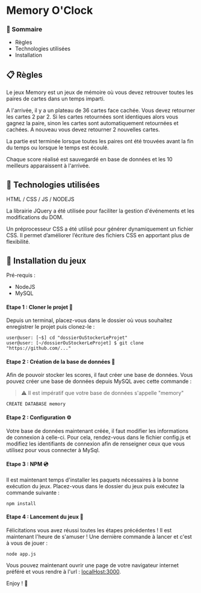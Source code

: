 # Memory O'Clock

### :bookmark: Sommaire

* Règles
* Technologies utilisées
* Installation


## :clipboard: Règles

Le jeux Memory est un jeux de mémoire où vous devez retrouver toutes les paires de cartes dans un temps imparti. 

A l'arrivée, il y a un plateau de 36 cartes face cachée. Vous devez retourner les cartes 2 par 2. Si les cartes retournées sont identiques alors vous gagnez la paire, sinon les cartes sont automatiquement retournées et cachées. A nouveau vous devez retourner 2 nouvelles cartes.

La partie est terminée lorsque toutes les paires ont été trouvées avant la fin du temps ou lorsque le temps est écoulé.

Chaque score réalisé est sauvegardé en base de données et les 10 meilleurs apparaissent à l'arrivée.

## :wrench: Technologies utilisées

HTML / CSS / JS / NODEJS

La librairie JQuery a été utilisée pour faciliter la gestion d'événements et les modifications du DOM.

Un préprocesseur CSS a été utilisé pour générer dynamiquement un fichier CSS. Il permet d’améliorer l’écriture des fichiers CSS en apportant plus de flexibilité.


## :floppy_disk: Installation du jeux

Pré-requis :

* NodeJS
* MySQL

#### Etape 1 : Cloner le projet :two_women_holding_hands:

Depuis un terminal, placez-vous dans le dossier où vous souhaitez enregistrer le projet puis clonez-le :

```
user@user: [~$] cd "dossierOuStockerLeProjet"
user@user: [~/dossierOuStockerLeProjet] $ git clone "https://github.com/..."
```

#### Etape 2 : Création de la base de données :scroll:

Afin de pouvoir stocker les scores, il faut créer une base de données. Vous pouvez créer une base de données depuis MySQL avec cette commande : 

> :warning: Il est impératif que votre base de données s'appelle "memory"

```
CREATE DATABASE memory
```

#### Etape 2 : Configuration :gear:

Votre base de données maintenant créée, il faut modifier les informations de connexion à celle-ci. 
Pour cela, rendez-vous dans le fichier config.js et modifiez les identifiants de connexion afin de renseigner ceux que vous utilisez pour vous connecter à MySql.

#### Etape 3 : NPM :cd:

Il est maintenant temps d'installer les paquets nécessaires à la bonne exécution du jeux. Placez-vous dans le dossier du jeux puis exécutez la commande suivante : 

```
npm install
```

#### Etape 4 : Lancement du jeux :rocket:

Félicitations vous avez réussi toutes les étapes précédentes ! Il est maintenant l'heure de s'amuser ! 
Une dernière commande à lancer et c'est à vous de jouer : 

```
node app.js
```

Vous pouvez maintenant ouvrir une page de votre navigateur internet préféré et vous rendre à l'url : [localHost:3000](http://localhost:3000).

Enjoy ! :tada:

